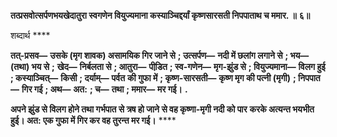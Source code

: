**तत्प्रसवोत्सर्पणभयखेदातुरा स्वगणेन वियुज्यमाना कस्याञ्चिद्दर्यां कृष्णसारसती निपपाताथ च ममार. ॥** **६॥** 

शब्दार्थ **** 

**तत्-प्रसव—** **उसके (मृग शावक) असामयिक गिर जाने से** **; उत्सर्पण—** **नदी में छलांग लगाने से** **; भय—** **(तथा) भय से** **;** **खेद—** **निर्बलता से** **; आतुरा—** **पीडि़त** **; स्व-गणेन—** **मृग-झुंड से** **; वियुज्यमाना—** **विलग हुई** **; कस्याञ्चित्—** **किसी** **; दर्याम्—** **पर्वत** **की गुफा में** **; कृष्ण-सारसती—** **कृष्ण मृग की पत्नी (मृगी)** **; निपपात—** **गिर गई** **; अथ—** **अत:** **; च—** **तथा** **; ममार—** **मर गई।** **.** 

**अपने झुंड से विलग होने तथा गर्भपात से त्रष हो जाने से वह कृष्णा-मृगी नदी को पार** **करके अत्यन्त भयभीत हुई। अत: एक गुफा में गिर कर वह तुरन्त मर गई।** **** 